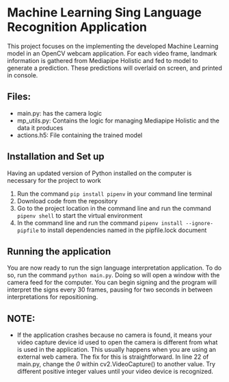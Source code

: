 # Machine Learning Sing Language Recognition Application
This project focuses on the implementing the developed Machine Learning model in an OpenCV webcam application.  For each video frame, landmark information is gathered from Mediapipe Holistic and fed to model to generate a prediction. These predictions will overlaid on screen, and printed in console.

## Files:
* main.py: has the camera logic
* mp_utils.py: Contains the logic for managing Mediapipe Holistic and the data it produces
* actions.h5: File containing the trained model


## Installation and Set up
Having an updated version of Python installed on the computer is necessary for the project to work
1. Run the command ```pip install pipenv``` in your command line terminal
2. Download code from the repository
3. Go to the project location in the command line and run the command ```pipenv shell``` to start the virtual environment
4. In the command line and run the command ```pipenv install --ignore-pipfile``` to install dependencies named in the pipfile.lock document

## Running the application
You are now ready to run the sign language interpretation application.  To do so, run the command ```python main.py```.  Doing so will open a window with the camera feed for the computer.  You can begin signing and the program will interpret the signs every 30 frames, pausing for two seconds in between interpretations for repositioning.

## NOTE:
* If the application crashes because no camera is found, it means your video capture device id used to open the camera is different from what is used in the application.  This usually happens when you are using an external web camera.  The fix for this is straightforward.  In line 22 of main.py, change the *0* within cv2.VideoCapture() to another value. Try different positive integer values until your video device is recognized.